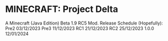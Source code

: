 # MINECRAFT: Project Delta
A Minecraft (Java Edition) Beta 1.9 RC5 Mod.
Release Schedule (Hopefully):
Pre2 03/12/2023
Pre3 11/12/2023
RC1 21/12/2023
RC2 25/12/2023
1.0.0 12/01/2024
